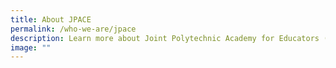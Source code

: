 ```yaml
---
title: About JPACE
permalink: /who-we-are/jpace
description: Learn more about Joint Polytechnic Academy for Educators (JP-AcE)
image: ""
---
```

